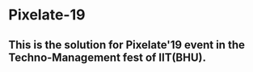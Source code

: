 # Pixelate-19
## This is the solution for Pixelate'19 event in the Techno-Management fest of IIT(BHU).